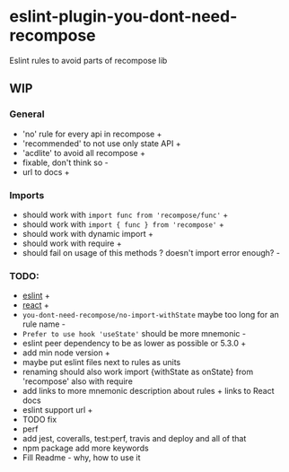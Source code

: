 # eslint-plugin-you-dont-need-recompose

Eslint rules to avoid parts of recompose lib

## WIP

### General

- 'no' rule for every api in recompose +
- 'recommended' to not use only state API +
- 'acdlite' to avoid all recompose +
- fixable, don't think so -
- url to docs +

### Imports

- should work with `import func from 'recompose/func'` +
- should work with `import { func } from 'recompose'` +
- should work with dynamic import +
- should work with require +
- should fail on usage of this methods ? doesn't import error enough? -

### TODO:

- [eslint](https://eslint.org/docs/developer-guide/working-with-rules) +
- [react](https://reactjs.org/docs/hooks-faq.html#do-hooks-replace-render-props-and-higher-order-components) +
- `you-dont-need-recompose/no-import-withState` maybe too long for an rule name -
- `Prefer to use hook 'useState'` should be more mnemonic -
- eslint peer dependency to be as lower as possible or 5.3.0 +
- add min node version +
- maybe put eslint files next to rules as units
- renaming should also work import {withState as onState} from 'recompose' also with require
- add links to more mnemonic description about rules + links to React docs
- eslint support url +
- TODO fix
- perf
- add jest, coveralls, test:perf, travis and deploy and all of that
- npm package add more keywords
- Fill Readme - why, how to use it
